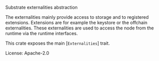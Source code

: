 Substrate externalities abstraction

The externalities mainly provide access to storage and to registered extensions. Extensions
are for example the keystore or the offchain externalities. These externalities are used to
access the node from the runtime via the runtime interfaces.

This crate exposes the main [`Externalities`] trait.

License: Apache-2.0